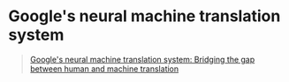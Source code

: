 # Google's neural machine translation system

> [Google's neural machine translation system: Bridging the gap between human and machine translation](https://arxiv.org/pdf/1609.08144)

